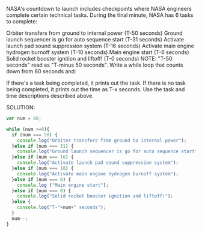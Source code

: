 NASA's countdown to launch includes checkpoints where NASA engineers complete certain technical tasks. During the final minute, NASA has 6 tasks to complete:

Orbiter transfers from ground to internal power (T-50 seconds)
Ground launch sequencer is go for auto sequence start (T-31 seconds)
Activate launch pad sound suppression system (T-16 seconds)
Activate main engine hydrogen burnoff system (T-10 seconds)
Main engine start (T-6 seconds)
Solid rocket booster ignition and liftoff! (T-0 seconds)
NOTE: "T-50 seconds" read as "T-minus 50 seconds".
Write a while loop that counts down from 60 seconds and:

If there's a task being completed, it prints out the task.
If there is no task being completed, it prints out the time as T-x seconds.
Use the task and time descriptions described above.


SOLUTION:
```javascript
var num = 60; 

while (num >=0){
  if (num === 50) {
    console.log("Orbiter transfers from ground to internal power");
  }else if (num === 31) {
    console.log("Ground launch sequencer is go for auto sequence start");
  }else if (num === 16) {
    console.log("Activate launch pad sound suppression system");
  }else if (num === 10) {
    console.log("Activate main engine hydrogen burnoff system");
  }else if (num === 6) {
    console.log ("Main engine start"); 
  }else if (num === 0) {
    console.log("Solid rocket booster ignition and liftoff!");
  }else {
    console.log("T-"+num+" seconds");
  } 
  num--;
}
